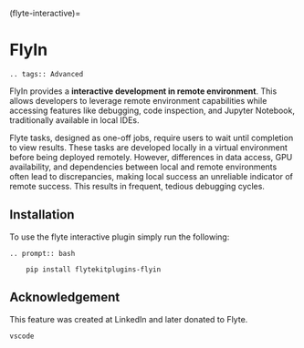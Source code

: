(flyte-interactive)=

# FlyIn

```{eval-rst}
.. tags:: Advanced
```


FlyIn provides a **interactive development in remote environment**. This allows developers to leverage remote environment capabilities while accessing features like debugging, code inspection, and Jupyter Notebook, traditionally available in local IDEs.


Flyte tasks, designed as one-off jobs, require users to wait until completion to view results. These tasks are developed locally in a virtual environment before being deployed remotely. However, differences in data access, GPU availability, and dependencies between local and remote environments often lead to discrepancies, making local success an unreliable indicator of remote success. This results in frequent, tedious debugging cycles.



## Installation

To use the flyte interactive plugin simply run the following:

```{eval-rst}
.. prompt:: bash

    pip install flytekitplugins-flyin
```


## Acknowledgement

This feature was created at LinkedIn and later donated to Flyte.

```{auto-examples-toc}
vscode
```
